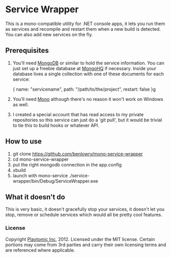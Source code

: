 # Service Wrapper

This is a mono-compatible utility for .NET console apps, it lets you run them as services and recompile and restart them when a new build is detected.  You can also add new services on the fly.

##  Prerequisites

1.  You'll need [MongoDB](http://mongodb.org) or similar to hold the service information.  You can just set up a freebie database at [MongoHQ](http://mongohq.com) if necessary.  Inside your database lives a single collection with one of these documents for each service:

    { name: "servicename", path: "/path/to/the/project", restart: false }g

2.  You'll need [Mono](http://mono-project.org) although there's no reason it won't work on Windows as well.

3.  I created a special account that has read access to my private repositories so this service can just do a 'git pull', but it would be trivial to tie this to build hooks or whatever API.

## How to use

1.  git clone https://github.com/benlowry/mono-service-wrapper
2.  cd mono-service-wrapper
3.  put the right mongodb connection in the app.config
4.  xbuild
5.  launch with mono-service ./service-wrapper/bin/Debug/ServiceWrapper.exe

## What it doesn't do

This is very basic, it doesn't gracefully stop your services, it doesn't let you stop, remove or schedule services which would all be pretty cool features.

### License

Copyright [Playtomic Inc](https://playtomic.com), 2012.  Licensed under the MIT license.  Certain portions may come from 3rd parties and carry their own licensing terms and are referenced where applicable.